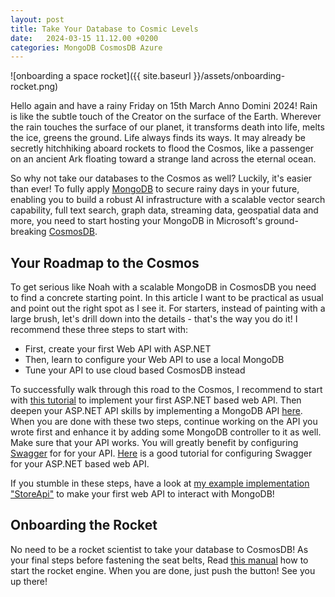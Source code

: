 ```yaml
---
layout: post
title: Take Your Database to Cosmic Levels
date:   2024-03-15 11.12.00 +0200
categories: MongoDB CosmosDB Azure
---
```


![onboarding a space rocket]({{ site.baseurl }}/assets/onboarding-rocket.png)

Hello again and have a rainy Friday on 15th March Anno Domini 2024! Rain is like the subtle touch of the Creator on the surface of the Earth. 
Wherever the rain touches the surface of our planet, it transforms death into life, melts the ice, greens the ground. Life always finds its ways. 
It may already be secretly hitchhiking aboard rockets to flood the Cosmos, like a passenger on an ancient Ark floating toward a strange land across the eternal ocean.

So why not take our databases to the Cosmos as well? Luckily,
it's easier than ever! To fully apply [MongoDB](https://www.mongodb.com/) to secure rainy days in your future,
enabling you to build a robust AI infrastructure with a scalable vector
search capability, full text search, graph data, streaming data, geospatial data and more,
you need to start hosting your MongoDB in Microsoft's ground-breaking [CosmosDB](https://learn.microsoft.com/en-us/azure/cosmos-db/introduction).

## Your Roadmap to the Cosmos 
To get serious like Noah with a scalable MongoDB in CosmosDB you need to find a concrete starting point. In this
article I want to be practical as usual and point out the right spot as I see it. 
For starters, instead of painting with a large brush, let's drill down into the details - that's the way you do it! 
I recommend these three steps to start with:

* First, create your first Web API with ASP.NET
* Then, learn to configure your Web API to use a local MongoDB
* Tune your API to use cloud based CosmosDB instead

To successfully walk through this road to the Cosmos, I recommend to start with [this tutorial](https://learn.microsoft.com/en-us/aspnet/core/tutorials/first-web-api?view=aspnetcore-8.0&amp;tabs=visual-studio-code) to implement your first ASP.NET based web API.
Then deepen your ASP.NET API skills by implementing a MongoDB API [here](https://learn.microsoft.com/en-us/aspnet/core/tutorials/first-mongo-app).
When you are done with these two steps, continue working on the API you wrote first and enhance it by adding some MongoDB controller to it as well.
Make sure that your API works. You will greatly benefit by configuring [Swagger](https://swagger.io/) for for your API. [Here](https://learn.microsoft.com/en-us/aspnet/core/tutorials/web-api-help-pages-using-swagger?view=aspnetcore-8.0) is a good tutorial for configuring Swagger for your ASP.NET based web API.

If you stumble in these steps, have a look at [my example implementation "StoreApi"](https://github.com/develprr/StoreApi) to make your first web API to interact with MongoDB!

## Onboarding the Rocket
No need to be a rocket scientist to take your database to CosmosDB! As your final steps before fastening the seat belts, Read [this
manual](https://learn.microsoft.com/en-us/azure/cosmos-db/mongodb/quickstart-dotnet?tabs=azure-cli%2Cwindows) how to start the rocket engine.
When you are done, just push the button! See you up there!


